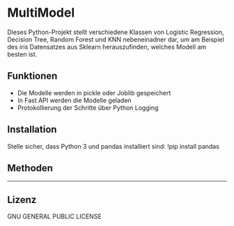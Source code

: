 # MultiModel
Dieses Python-Projekt stellt verschiedene Klassen von Logistic Regression, Decision Tree, Random Forest und KNN nebeneinadner dar,
um am Beispiel des iris Datensatzes aus Sklearn herauszufinden, welches Modell am besten ist.

## Funktionen
- Die Modelle werden in pickle oder Joblib gespeichert
- In Fast API werden die Modelle geladen
- Protokollierung der Schritte über Python Logging

## Installation
Stelle sicher, dass Python 3 und pandas installiert sind:
!pip install pandas


## Methoden
-------



## Lizenz
GNU GENERAL PUBLIC LICENSE